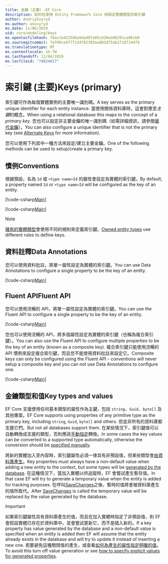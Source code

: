 ```yaml
---
title: 金鑰（主要）-EF Core
description: 如何在使用 Entity Framework Core 時設定實體類型的索引鍵
author: AndriySvyryd
ms.author: ansvyryd
ms.date: 11/06/2019
uid: core/modeling/keys
ms.openlocfilehash: fdaccb42259ba9dad97a05c626edd0291ca96cb0
ms.sourcegitcommit: 7a709ce4f77134782393aa802df5ab2718714479
ms.translationtype: MT
ms.contentlocale: zh-TW
ms.lasthandoff: 12/04/2019
ms.locfileid: "74824617"
---
```

# <a name="keys-primary"></a><span data-ttu-id="9d5e0-103">索引鍵 (主要)</span><span class="sxs-lookup"><span data-stu-id="9d5e0-103">Keys (primary)</span></span>

<span data-ttu-id="9d5e0-104">索引鍵可作為每個實體實例的主要唯一識別碼。</span><span class="sxs-lookup"><span data-stu-id="9d5e0-104">A key serves as the primary unique identifier for each entity instance.</span></span> <span data-ttu-id="9d5e0-105">當使用關係資料庫時，這會對應至*主鍵*的概念。</span><span class="sxs-lookup"><span data-stu-id="9d5e0-105">When using a relational database this maps to the concept of a *primary key*.</span></span> <span data-ttu-id="9d5e0-106">您也可以設定非主要金鑰的唯一識別碼（如需詳細資訊，請參閱[替代金鑰](alternate-keys.md)）。</span><span class="sxs-lookup"><span data-stu-id="9d5e0-106">You can also configure a unique identifier that is not the primary key (see [Alternate Keys](alternate-keys.md) for more information).</span></span>

<span data-ttu-id="9d5e0-107">您可以使用下列其中一種方法來設定/建立主要金鑰。</span><span class="sxs-lookup"><span data-stu-id="9d5e0-107">One of the following methods can be used to setup/create a primary key.</span></span>

## <a name="conventions"></a><span data-ttu-id="9d5e0-108">慣例</span><span class="sxs-lookup"><span data-stu-id="9d5e0-108">Conventions</span></span>

<span data-ttu-id="9d5e0-109">根據預設，名為 `Id` 或 `<type name>Id` 的屬性會設定為實體的索引鍵。</span><span class="sxs-lookup"><span data-stu-id="9d5e0-109">By default, a property named `Id` or `<type name>Id` will be configured as the key of an entity.</span></span>

[!code-csharp[Main](../../../samples/core/Modeling/Conventions/KeyId.cs?name=KeyId&highlight=3)]

[!code-csharp[Main](../../../samples/core/Modeling/Conventions/KeyTypeNameId.cs?name=KeyId&highlight=3)]

> [!NOTE]
> <span data-ttu-id="9d5e0-110">[擁有的實體類型](xref:core/modeling/owned-entities)會使用不同的規則來定義索引鍵。</span><span class="sxs-lookup"><span data-stu-id="9d5e0-110">[Owned entity types](xref:core/modeling/owned-entities) use different rules to define keys.</span></span>

## <a name="data-annotations"></a><span data-ttu-id="9d5e0-111">資料註釋</span><span class="sxs-lookup"><span data-stu-id="9d5e0-111">Data Annotations</span></span>

<span data-ttu-id="9d5e0-112">您可以使用資料批註，將單一屬性設定為實體的索引鍵。</span><span class="sxs-lookup"><span data-stu-id="9d5e0-112">You can use Data Annotations to configure a single property to be the key of an entity.</span></span>

[!code-csharp[Main](../../../samples/core/Modeling/DataAnnotations/KeySingle.cs?highlight=13)]

## <a name="fluent-api"></a><span data-ttu-id="9d5e0-113">Fluent API</span><span class="sxs-lookup"><span data-stu-id="9d5e0-113">Fluent API</span></span>

<span data-ttu-id="9d5e0-114">您可以使用流暢的 API，將單一屬性設定為實體的索引鍵。</span><span class="sxs-lookup"><span data-stu-id="9d5e0-114">You can use the Fluent API to configure a single property to be the key of an entity.</span></span>

[!code-csharp[Main](../../../samples/core/Modeling/FluentAPI/KeySingle.cs?highlight=11,12)]

<span data-ttu-id="9d5e0-115">您也可以使用流暢的 API，將多個屬性設定為實體的索引鍵（也稱為複合索引鍵）。</span><span class="sxs-lookup"><span data-stu-id="9d5e0-115">You can also use the Fluent API to configure multiple properties to be the key of an entity (known as a composite key).</span></span> <span data-ttu-id="9d5e0-116">複合索引鍵只能使用流暢的 API 慣例來設定複合索引鍵，而且您不能使用資料批註來設定它。</span><span class="sxs-lookup"><span data-stu-id="9d5e0-116">Composite keys can only be configured using the Fluent API - conventions will never setup a composite key and you can not use Data Annotations to configure one.</span></span>

[!code-csharp[Main](../../../samples/core/Modeling/FluentAPI/KeyComposite.cs?highlight=11,12)]

## <a name="key-types-and-values"></a><span data-ttu-id="9d5e0-117">金鑰類型和值</span><span class="sxs-lookup"><span data-stu-id="9d5e0-117">Key types and values</span></span>

<span data-ttu-id="9d5e0-118">EF Core 支援使用任何基本類型的屬性作為主鍵，包括 `string`、`Guid`、`byte[]` 及其他專案。</span><span class="sxs-lookup"><span data-stu-id="9d5e0-118">EF Core supports using properties of any primitive type as the primary key, including `string`, `Guid`, `byte[]` and others.</span></span> <span data-ttu-id="9d5e0-119">但並非所有的資料庫都支援它們。</span><span class="sxs-lookup"><span data-stu-id="9d5e0-119">But not all databases support them.</span></span> <span data-ttu-id="9d5e0-120">在某些情況下，索引鍵值可以自動轉換成支援的類型，否則應該[手動指定](xref:core/modeling/value-conversions)轉換。</span><span class="sxs-lookup"><span data-stu-id="9d5e0-120">In some cases the key values can be converted to a supported type automatically, otherwise the conversion should be [specified manually](xref:core/modeling/value-conversions).</span></span>

<span data-ttu-id="9d5e0-121">將新的實體加入至內容時，索引鍵屬性必須一律具有非預設值，但某些類型會[由資料庫產生](xref:core/modeling/generated-properties)。</span><span class="sxs-lookup"><span data-stu-id="9d5e0-121">Key properties must always have a non-default value when adding a new entity to the context, but some types will be [generated by the database](xref:core/modeling/generated-properties).</span></span> <span data-ttu-id="9d5e0-122">在這種情況下，當加入實體以供追蹤時，EF 會嘗試產生暫存值。</span><span class="sxs-lookup"><span data-stu-id="9d5e0-122">In that case EF will try to generate a temporary value when the entity is added for tracking purposes.</span></span> <span data-ttu-id="9d5e0-123">在呼叫[SaveChanges](/dotnet/api/Microsoft.EntityFrameworkCore.DbContext.SaveChanges)之後，暫時的值將會被資料庫產生的值所取代。</span><span class="sxs-lookup"><span data-stu-id="9d5e0-123">After [SaveChanges](/dotnet/api/Microsoft.EntityFrameworkCore.DbContext.SaveChanges) is called the temporary value will be replaced by the value generated by the database.</span></span>

> [!Important]
> <span data-ttu-id="9d5e0-124">如果索引鍵屬性具有資料庫產生的值，而且在加入實體時指定了非預設值，則 EF 會假設實體已存在於資料庫中，並會嘗試更新它，而不是插入新的。</span><span class="sxs-lookup"><span data-stu-id="9d5e0-124">If a key property has value generated by the database and a non-default value is specified when an entity is added then EF will assume that the entity already exists in the database and will try to update it instead of inserting a new one.</span></span> <span data-ttu-id="9d5e0-125">若要避免這種關閉值的產生，或查看[如何為產生的屬性指定明確的值](../saving/explicit-values-generated-properties.md)。</span><span class="sxs-lookup"><span data-stu-id="9d5e0-125">To avoid this turn off value generation or see [how to specify explicit values for generated properties](../saving/explicit-values-generated-properties.md).</span></span>